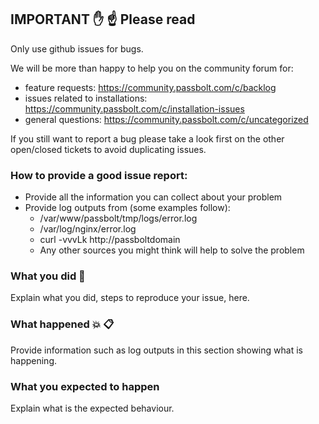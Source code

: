 ## IMPORTANT :hand: :point_up: Please read

Only use github issues for bugs.

We will be more than happy to help you on the community forum for:
- feature requests: https://community.passbolt.com/c/backlog
- issues related to installations: https://community.passbolt.com/c/installation-issues
- general questions: https://community.passbolt.com/c/uncategorized

If you still want to report a bug please take a look first on the other open/closed tickets to avoid duplicating issues.

### How to provide a good issue report:
- Provide all the information you can collect about your problem
- Provide log outputs from (some examples follow):
  - /var/www/passbolt/tmp/logs/error.log
  - /var/log/nginx/error.log
  - curl -vvvLk http://passboltdomain
  - Any other sources you might think will help to solve the problem

### What you did :memo:
Explain what you did, steps to reproduce your issue, here.

### What happened :collision: :clipboard:
Provide information such as log outputs in this section showing what is
happening.

### What you expected to happen
Explain what is the expected behaviour.
